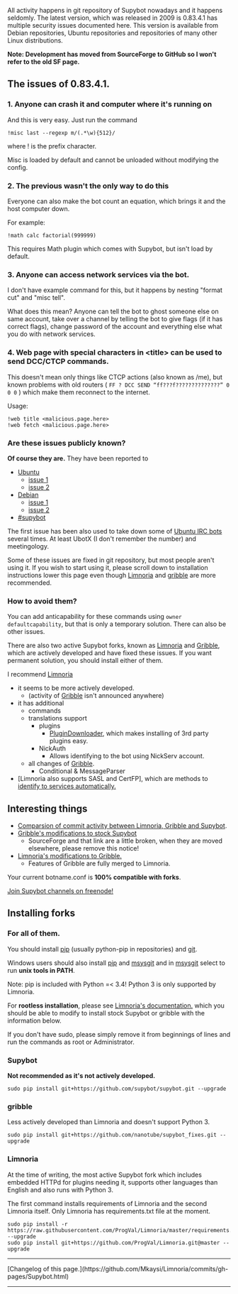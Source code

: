 <!DOCTYPE html>
<html>
<head>
<meta charset="UTF-8" />
<meta name="description" content="Supybot security issues," />
<meta name="keywords" content="Security,Issues,Supybot,crash,Debian,Ubuntu,IRC" />
<meta name="author" content="Mikaela Suomalainen" />
<link rel="canonical" href="https://mkaysi.github.io/limnoria/Supybot.html">
<title>Security issues of Supybot</title>
<link rel="stylesheet" type="text/css" href="css.css" />
<script>
(function(i,s,o,g,r,a,m){i['GoogleAnalyticsObject']=r;i[r]=i[r]||function(){
(i[r].q=i[r].q||[]).push(arguments)},i[r].l=1*new Date();a=s.createElement(o),
m=s.getElementsByTagName(o)[0];a.async=1;a.src=g;m.parentNode.insertBefore(a,m)
})(window,document,'script','//www.google-analytics.com/analytics.js','ga');
ga('create', 'UA-40171169-1', 'mkaysi.github.io');
ga('send', 'pageview');
</script>
</head>
<body>

All activity happens in git repository of Supybot nowadays and it happens 
seldomly. The latest version, which was released in 2009 is 0.83.4.1 
has multiple security issues documented here. This version is available 
from Debian repositories, Ubuntu repositories and repositories of many 
other Linux distributions.

**Note: Development has moved from SourceForge to GitHub so I won't refer 
to the old SF page.**

## The issues of 0.83.4.1.

### 1. Anyone can crash it and computer where it's running on

And this is very easy. Just run the command 

```
!misc last --regexp m/(.*\w){512}/
```

where ! is the prefix character.

Misc is loaded by default and cannot be unloaded without modifying the 
config.

### 2. The previous wasn't the only way to do this

Everyone can also make the bot count an equation, which brings it and the 
host computer down. 

For example:

```
!math calc factorial(999999)
```

This requires Math plugin which comes with Supybot, but isn't load by 
default.

### 3. Anyone can access network services via the bot.

I don't have example command for this, but it happens by nesting 
"format cut" and "misc tell". 

What does this mean? Anyone can tell the bot to ghost someone else on same 
account, take over a channel by telling the bot to give flags 
(if it has correct flags), change password of the account and everything 
else what you do with network services.

### 4. Web page with special characters in \<title\> can be used to send DCC/CTCP commands.

This doesn't mean only things like CTCP actions (also known as /me), 
but known problems with old routers ( `FF ? DCC SEND “ff???f??????????????” 0 0 0` ) 
which make them reconnect to the internet.

Usage:

```
!web title <malicious.page.here>
!web fetch <malicious.page.here>
```

### Are these issues publicly known?

**Of course they are.** They have been reported to

* [Ubuntu](https://ubuntu.com)
    * [issue 1](http://pad.lv/996947])
    * [issue 2](http://pad.lv/996950)
* [Debian](https://debian.org/)
    * [issue 1](https://bugs.debian.org/cgi-bin/bugreport.cgi?bug=672214)
    * [issue 2](https://bugs.debian.org/cgi-bin/bugreport.cgi?bug=672215)
* [#supybot](ircs://chat.freenode.net:6697/#supybot)


The first issue has been also used to take down some of 
[Ubuntu IRC bots](https://wiki.ubuntu.com/IRC/Bots) several times. 
At least UbotX (I don't remember the number) and meetingology.

Some of these issues are fixed in git repository, but most people aren't 
using it. If you wish to start using it, please scroll down to 
installation instructions lower this page even though [Limnoria] and 
[gribble] are more recommended.

### How to avoid them?

You can add anticapability for these commands using 
`owner defaultcapability`, but that is only a temporary solution. 
There can also be other issues.

There are also two active Supybot forks, known as [Limnoria] and 
[Gribble], which are actively developed and have fixed these issues. 
If you want permanent solution, you should install either of them.

I recommend [Limnoria]
* it seems to be more actively developed.
    * (activity of [Gribble] isn't announced anywhere)
* it has additional 
    * commands
    * translations support
        * plugins
            * [PluginDownloader], which makes installing of 
            3rd party plugins easy.
        * NickAuth
            * Allows identifying to the bot using NickServ account.
    * all changes of [Gribble].
        * Conditional & MessageParser 
* [Limnoria also supports SASL and CertFP], which are methods to 
[identify to services automatically.](https://mkaysi.github.io/pages/external/identifying.html)

## Interesting things

* [Comparsion of commit activity between Limnoria, Gribble and Supybot](https://www.ohloh.net/p/compare?project_0=Limnoria&project_1=Gribble%3A+Support+Bottie&project_2=Supybot).
* [Gribble's modifications to stock Supybot](https://sourceforge.net/p/gribble/wiki/Gribble_Project_Git_Repository/)
    * SourceForge and that link are a little broken, when they are moved 
    elsewhere, please remove this notice!
* [Limnoria's modifications to Gribble.](https://github.com/ProgVal/Limnoria/wiki/LGC) 
    * Features of Gribble are fully merged to Limnoria.

Your current botname.conf is **100% compatible with forks**.

[Join Supybot channels on freenode!](ircs://chat.freenode.net:6697/#supybot,#gribble,#limnoria)

[Limnoria]:https://github.com/ProgVal/Limnoria
[Gribble]:http://github.com/nanotube/supybot_fixed
[PluginDownloader]:https://github.com/ProgVal/Limnoria/tree/master/plugins/PluginDownloader

## Installing forks

### For all of them.

You should install [pip] (usually python-pip in repositories) and [git].

Windows users should also install [pip] and [msysgit] and in [msysgit] 
select to run **unix tools in PATH**.

Note: pip is included with Python =< 3.4! Python 3 is only supported by 
Limnoria.

For **rootless installation**, please see 
[Limnoria's documentation.](http://supybot.aperio.fr/doc/use/install.html#local-installation) which you should be able to modify to install stock 
Supybot or gribble with the information below.

If you don't have sudo, please simply remove it from beginnings of lines 
and run the commands as root or Administrator.

[git]:http://git-scm.com/
[pip]:http://pip.readthedocs.org/en/latest/reference/pip_install.html
[msysgit]:https://msysgit.github.io/

### Supybot

**Not recommended as it's not actively developed.**

```
sudo pip install git+https://github.com/supybot/supybot.git --upgrade
```

### gribble

Less actively developed than Limnoria and doesn't support Python 3.

```
sudo pip install git+https://github.com/nanotube/supybot_fixes.git --upgrade
```

### Limnoria

At the time of writing, the most active Supybot fork which includes 
embedded HTTPd for plugins needing it, supports other languages than 
English and also runs with Python 3.

The first command installs requirements of Limnoria and the second 
Limnoria itself. Only Limnoria has requirements.txt file at the moment.

```
sudo pip install -r https://raw.githubusercontent.com/ProgVal/Limnoria/master/requirements.txt --upgrade
sudo pip install git+https://github.com/ProgVal/Limnoria.git@master --upgrade
```

<hr/>
[Changelog of this page.](https://github.com/Mkaysi/Limnoria/commits/gh-pages/Supybot.html)
<hr/>
</body>
</html>
